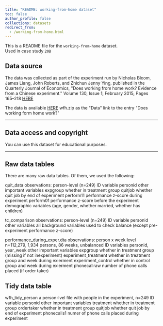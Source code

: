 ```yaml
---
title: "README: working-from-home dataset"
toc: false
author_profile: false
collections: datasets
redirect_from:
  - /working-from-home.html
---
```



This is a  README file for the `working-from-home` dataset.   
Used in case study `20B`   


## Data source

The data was collected as part of the experiment run by Nicholas Bloom, James Liang, John Roberts, and Zhichun Jenny Ying, published in the Quarterly Journal of Economics, "Does working from home work? Evidence from a Chinese experiment."  Volume 130, Issue 1, February 2015, Pages 165–218 [HERE](https://doi.org/10.1093/qje/qju032)

The data is available [HERE](https://nbloom.people.stanford.edu/research)
wfh.zip as the "Data" link to the entry "Does working form home work?" 

****************************************************************
## Data access and copyright

You can use this dataset for educational purposes.


****************************************************************
## Raw data tables

There are many raw data tables. Of them, we used the following:

quit_data
 observations: person-level (n=249)
 ID variable personid
 other important variables
	expgroup	whether in treatment group 
	quitjob 	whether quit job by end of experiment
	perform11	performance z-score during experiment 
	perform01	performance z-score before the experiment 
	demographic variables (age, gender, whether married, whether has children)
	
tc_comparison
 observations: person-level (n=249)
 ID variable personid
 other variables
	all background variables used to check balance 
	(except pre-experiment performance z-score)

performance_during_exper.dta
 observations: person x week level 
	n=112,279, 1,934 persons, 86 weeks, unbalanced
 ID variables personid, year_week
 other important variables
	expgroup 	whether in treatment group (missing if not inexperiment)
	experiment_treatment 
			whether in treatment group and week during exierment
	experiment_control
			whether in control group and week during exierment
	phonecallraw 	number of phone calls placed (if order taker)


## Tidy data table

wfh_tidy_person
 a person-lvel file with people in the experiment, n=249
 ID variable personid
 other important variables
	treatment	whether in treatment group
	ordertaker	whether in treatment group
	quitjob 	whether quit job by end of experiment
	phonecalls1	numer of phone calls placed during experiment